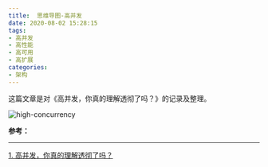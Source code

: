```yaml
---
title:  思维导图-高并发
date: 2020-08-02 15:28:15
tags:
- 高并发
- 高性能
- 高可用
- 高扩展
categories:
- 架构
---
```


这篇文章是对《高并发，你真的理解透彻了吗？》的记录及整理。

<!-- more -->

![high-concurrency](/images/high-concurrency/high-concurrency.jpeg "high-concurrency")


**参考：**

----
[1]:https://mp.weixin.qq.com/s/lc0a8eIRL94gqeb9R1kQzg

[1. 高并发，你真的理解透彻了吗？][1]
